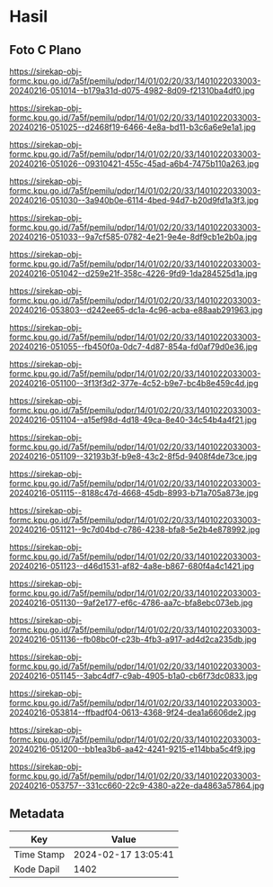 # Hasil

## Foto C Plano

https://sirekap-obj-formc.kpu.go.id/7a5f/pemilu/pdpr/14/01/02/20/33/1401022033003-20240216-051014--b179a31d-d075-4982-8d09-f21310ba4df0.jpg

https://sirekap-obj-formc.kpu.go.id/7a5f/pemilu/pdpr/14/01/02/20/33/1401022033003-20240216-051025--d2468f19-6466-4e8a-bd11-b3c6a6e9e1a1.jpg

https://sirekap-obj-formc.kpu.go.id/7a5f/pemilu/pdpr/14/01/02/20/33/1401022033003-20240216-051026--09310421-455c-45ad-a6b4-7475b110a263.jpg

https://sirekap-obj-formc.kpu.go.id/7a5f/pemilu/pdpr/14/01/02/20/33/1401022033003-20240216-051030--3a940b0e-6114-4bed-94d7-b20d9fd1a3f3.jpg

https://sirekap-obj-formc.kpu.go.id/7a5f/pemilu/pdpr/14/01/02/20/33/1401022033003-20240216-051033--9a7cf585-0782-4e21-9e4e-8df9cb1e2b0a.jpg

https://sirekap-obj-formc.kpu.go.id/7a5f/pemilu/pdpr/14/01/02/20/33/1401022033003-20240216-051042--d259e21f-358c-4226-9fd9-1da284525d1a.jpg

https://sirekap-obj-formc.kpu.go.id/7a5f/pemilu/pdpr/14/01/02/20/33/1401022033003-20240216-053803--d242ee65-dc1a-4c96-acba-e88aab291963.jpg

https://sirekap-obj-formc.kpu.go.id/7a5f/pemilu/pdpr/14/01/02/20/33/1401022033003-20240216-051055--fb450f0a-0dc7-4d87-854a-fd0af79d0e36.jpg

https://sirekap-obj-formc.kpu.go.id/7a5f/pemilu/pdpr/14/01/02/20/33/1401022033003-20240216-051100--3f13f3d2-377e-4c52-b9e7-bc4b8e459c4d.jpg

https://sirekap-obj-formc.kpu.go.id/7a5f/pemilu/pdpr/14/01/02/20/33/1401022033003-20240216-051104--a15ef98d-4d18-49ca-8e40-34c54b4a4f21.jpg

https://sirekap-obj-formc.kpu.go.id/7a5f/pemilu/pdpr/14/01/02/20/33/1401022033003-20240216-051109--32193b3f-b9e8-43c2-8f5d-9408f4de73ce.jpg

https://sirekap-obj-formc.kpu.go.id/7a5f/pemilu/pdpr/14/01/02/20/33/1401022033003-20240216-051115--8188c47d-4668-45db-8993-b71a705a873e.jpg

https://sirekap-obj-formc.kpu.go.id/7a5f/pemilu/pdpr/14/01/02/20/33/1401022033003-20240216-051121--9c7d04bd-c786-4238-bfa8-5e2b4e878992.jpg

https://sirekap-obj-formc.kpu.go.id/7a5f/pemilu/pdpr/14/01/02/20/33/1401022033003-20240216-051123--d46d1531-af82-4a8e-b867-680f4a4c1421.jpg

https://sirekap-obj-formc.kpu.go.id/7a5f/pemilu/pdpr/14/01/02/20/33/1401022033003-20240216-051130--9af2e177-ef6c-4786-aa7c-bfa8ebc073eb.jpg

https://sirekap-obj-formc.kpu.go.id/7a5f/pemilu/pdpr/14/01/02/20/33/1401022033003-20240216-051136--fb08bc0f-c23b-4fb3-a917-ad4d2ca235db.jpg

https://sirekap-obj-formc.kpu.go.id/7a5f/pemilu/pdpr/14/01/02/20/33/1401022033003-20240216-051145--3abc4df7-c9ab-4905-b1a0-cb6f73dc0833.jpg

https://sirekap-obj-formc.kpu.go.id/7a5f/pemilu/pdpr/14/01/02/20/33/1401022033003-20240216-053814--ffbadf04-0613-4368-9f24-dea1a6606de2.jpg

https://sirekap-obj-formc.kpu.go.id/7a5f/pemilu/pdpr/14/01/02/20/33/1401022033003-20240216-051200--bb1ea3b6-aa42-4241-9215-e114bba5c4f9.jpg

https://sirekap-obj-formc.kpu.go.id/7a5f/pemilu/pdpr/14/01/02/20/33/1401022033003-20240216-053757--331cc660-22c9-4380-a22e-da4863a57864.jpg


## Metadata

| Key        | Value               |
| ---------- | ------------------- |
| Time Stamp | 2024-02-17 13:05:41 |
| Kode Dapil | 1402                |



